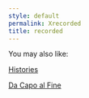 ```yaml
---
style: default
permalink: Xrecorded
title: recorded
---
```

You may also like:

[Histories](http://scp-wiki.net/histories)

[Da Capo al Fine](http://scp-wiki.net/da-capo-al-fine)
